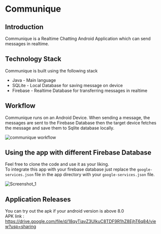 # Communique

## Introduction
Communique is a Realtime Chatting Android Application which can send messages in realtime. 

## Technology Stack
Communique is built using the following stack
* Java - Main language
* SQLite - Local Database for saving message on device
* Firebase - Realtime Database for transferring messages in realtime 

## Workflow
Communique runs on an Android Device. When sending a message, the messages are sent to the Firebase Database then the target device fetches the message and save them to Sqlite database locally. 

![communique workflow](https://user-images.githubusercontent.com/59859592/115279108-e756ed00-a163-11eb-8718-19edbebc8eb2.jpg)

## Using the app with different Firebase Database
Feel free to clone the code and use it as your liking. <br/>
To integrate this app with your firebase database just replace the `google-services.json` file in the app directory with your `google-services.json` file.

![Screenshot_1](https://user-images.githubusercontent.com/59859592/115279743-b7f4b000-a164-11eb-9ae3-61b785dcd168.png)

## Application Releases
You can try out the apk if your android version is above 8.0 <br/>
APK link : https://drive.google.com/file/d/18qyTiavZ3UlkuC8TDF9R1hZ8EjhT6q84/view?usp=sharing
